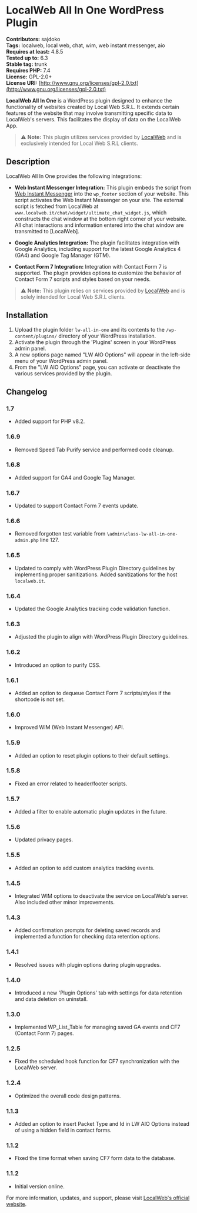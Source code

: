 # LocalWeb All In One WordPress Plugin

**Contributors:** sajdoko  
**Tags:** localweb, local web, chat, wim, web instant messenger, aio  
**Requires at least:** 4.8.5  
**Tested up to:** 6.3  
**Stable tag:** trunk  
**Requires PHP:** 7.4  
**License:** GPL-2.0+  
**License URI:** [http://www.gnu.org/licenses/gpl-2.0.txt](http://www.gnu.org/licenses/gpl-2.0.txt)

**LocalWeb All In One** is a WordPress plugin designed to enhance the functionality of websites created by Local Web S.R.L. It extends certain features of the website that may involve transmitting specific data to LocalWeb's servers. This facilitates the display of data on the LocalWeb App.

> :warning: **Note:** This plugin utilizes services provided by [LocalWeb](https://localweb.it/ "Web Marketing Agency") and is exclusively intended for Local Web S.R.L clients.

## Description

LocalWeb All In One provides the following integrations:

- **Web Instant Messenger Integration:** This plugin embeds the script from [Web Instant Messenger](https://www.webinstantmessenger.it/) into the `wp_footer` section of your website. This script activates the Web Instant Messenger on your site. The external script is fetched from LocalWeb at `www.localweb.it/chat/widget/ultimate_chat_widget.js`, which constructs the chat window at the bottom right corner of your website. All chat interactions and information entered into the chat window are transmitted to [LocalWeb].

- **Google Analytics Integration:** The plugin facilitates integration with Google Analytics, including support for the latest Google Analytics 4 (GA4) and Google Tag Manager (GTM).

- **Contact Form 7 Integration:** Integration with Contact Form 7 is supported. The plugin provides options to customize the behavior of Contact Form 7 scripts and styles based on your needs.

> :warning: **Note:** This plugin relies on services provided by [LocalWeb](https://localweb.it/ "Web Marketing Agency") and is solely intended for Local Web S.R.L clients.

## Installation

1. Upload the plugin folder `lw-all-in-one` and its contents to the `/wp-content/plugins/` directory of your WordPress installation.
2. Activate the plugin through the 'Plugins' screen in your WordPress admin panel.
3. A new options page named "LW AIO Options" will appear in the left-side menu of your WordPress admin panel.
4. From the "LW AIO Options" page, you can activate or deactivate the various services provided by the plugin.

## Changelog

### 1.7
- Added support for PHP v8.2.

### 1.6.9
- Removed Speed Tab Purify service and performed code cleanup.

### 1.6.8
- Added support for GA4 and Google Tag Manager.

### 1.6.7
- Updated to support Contact Form 7 events update.

### 1.6.6
- Removed forgotten test variable from `\admin\class-lw-all-in-one-admin.php` line 127.

### 1.6.5
- Updated to comply with WordPress Plugin Directory guidelines by implementing proper sanitizations. Added sanitizations for the host `localweb.it`.

### 1.6.4
- Updated the Google Analytics tracking code validation function.

### 1.6.3
- Adjusted the plugin to align with WordPress Plugin Directory guidelines.

### 1.6.2
- Introduced an option to purify CSS.

### 1.6.1
- Added an option to dequeue Contact Form 7 scripts/styles if the shortcode is not set.

### 1.6.0
- Improved WIM (Web Instant Messenger) API.

### 1.5.9
- Added an option to reset plugin options to their default settings.

### 1.5.8
- Fixed an error related to header/footer scripts.

### 1.5.7
- Added a filter to enable automatic plugin updates in the future.

### 1.5.6
- Updated privacy pages.

### 1.5.5
- Added an option to add custom analytics tracking events.

### 1.4.5
- Integrated WIM options to deactivate the service on LocalWeb's server. Also included other minor improvements.

### 1.4.3
- Added confirmation prompts for deleting saved records and implemented a function for checking data retention options.

### 1.4.1
- Resolved issues with plugin options during plugin upgrades.

### 1.4.0
- Introduced a new 'Plugin Options' tab with settings for data retention and data deletion on uninstall.

### 1.3.0
- Implemented WP_List_Table for managing saved GA events and CF7 (Contact Form 7) pages.

### 1.2.5
- Fixed the scheduled hook function for CF7 synchronization with the LocalWeb server.

### 1.2.4
- Optimized the overall code design patterns.

### 1.1.3
- Added an option to insert Packet Type and Id in LW AIO Options instead of using a hidden field in contact forms.

### 1.1.2
- Fixed the time format when saving CF7 form data to the database.

### 1.1.2
- Initial version online.

For more information, updates, and support, please visit [LocalWeb's official website](https://localweb.it/).
